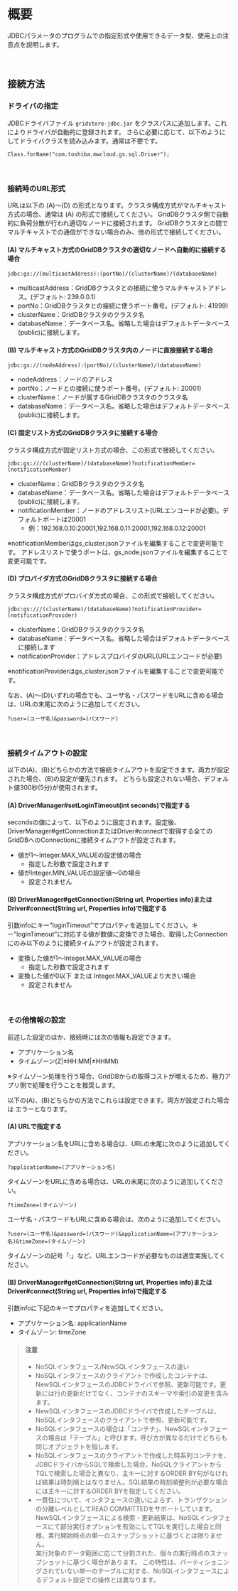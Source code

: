 # 概要

JDBCパラメータのプログラムでの指定形式や使用できるデータ型、使用上の注意点を説明します。

　

## 接続方法

### ドライバの指定

JDBCドライバファイル `gridstore-jdbc.jar` をクラスパスに追加します。これによりドライバが自動的に登録されます。 さらに必要に応じて、以下のようにしてドライバクラスを読み込みます。通常は不要です。

``` example
Class.forName("com.toshiba.mwcloud.gs.sql.Driver");
```

　

### 接続時のURL形式

URLは以下の (A)～(D) の形式となります。クラスタ構成方式がマルチキャスト方式の場合、通常は (A) の形式で接続してください。 GridDBクラスタ側で自動的に負荷分散が行われ適切なノードに接続されます。 GridDBクラスタとの間でマルチキャストでの通信ができない場合のみ、他の形式で接続してください。

#### (A) マルチキャスト方式のGridDBクラスタの適切なノードへ自動的に接続する場合

``` example
jdbc:gs://(multicastAddress):(portNo)/(clusterName)/(databaseName)
```

-   multicastAddress：GridDBクラスタとの接続に使うマルチキャストアドレス。(デフォルト: 239.0.0.1)
-   portNo：GridDBクラスタとの接続に使うポート番号。(デフォルト: 41999)
-   clusterName：GridDBクラスタのクラスタ名
-   databaseName：データベース名。省略した場合はデフォルトデータベース(public)に接続します。

#### (B) マルチキャスト方式のGridDBクラスタ内のノードに直接接続する場合

``` example
jdbc:gs://(nodeAddress):(portNo)/(clusterName)/(databaseName)
```

-   nodeAddress：ノードのアドレス
-   portNo：ノードとの接続に使うポート番号。(デフォルト: 20001)
-   clusterName：ノードが属するGridDBクラスタのクラスタ名
-   databaseName：データベース名。省略した場合はデフォルトデータベース(public)に接続します。

#### (C) 固定リスト方式のGridDBクラスタに接続する場合

クラスタ構成方式が固定リスト方式の場合、この形式で接続してください。

``` example
jdbc:gs:///(clusterName)/(databaseName)?notificationMember=(notificationMember)
```

-   clusterName：GridDBクラスタのクラスタ名
-   databaseName：データベース名。省略した場合はデフォルトデータベース(public)に接続します。
-   notificationMember：ノードのアドレスリスト(URLエンコードが必要)。デフォルトポートは20001
    -   例：192.168.0.10:20001,192.168.0.11:20001,192.168.0.12:20001

※notificationMemberはgs_cluster.jsonファイルを編集することで変更可能です。 アドレスリストで使うポートは、gs_node.jsonファイルを編集することで変更可能です。

#### (D) プロバイダ方式のGridDBクラスタに接続する場合

クラスタ構成方式がプロバイダ方式の場合、この形式で接続してください。

``` example
jdbc:gs:///(clusterName)/(databaseName)?notificationProvider=(notificationProvider)
```

-   clusterName：GridDBクラスタのクラスタ名
-   databaseName：データベース名。省略した場合はデフォルトデータベースに接続します
-   notificationProvider：アドレスプロバイダのURL(URLエンコードが必要)

※notificationProviderはgs_cluster.jsonファイルを編集することで変更可能です。

なお、(A)～(D)いずれの場合でも、ユーザ名・パスワードをURLに含める場合は、URLの末尾に次のように追加してください。

``` example
?user=(ユーザ名)&password=(パスワード)
```

　

### 接続タイムアウトの設定

以下の(A)、(B)どちらかの方法で接続タイムアウトを設定できます。両方が設定された場合、(B)の設定が優先されます。 どちらも設定されない場合、デフォルト値300秒(5分)が使用されます。

#### (A) DriverManager\#setLoginTimeout(int seconds)で指定する

secondsの値によって、以下のように設定されます。設定後、DriverManager\#getConnectionまたはDriver\#connectで取得する全てのGridDBへのConnectionに接続タイムアウトが設定されます。

-   値が1～Integer.MAX_VALUEの設定値の場合
    -   指定した秒数で設定されます
-   値がInteger.MIN_VALUEの設定値～0の場合
    -   設定されません

#### (B) DriverManager\#getConnection(String url, Properties info)またはDriver\#connect(String url, Properties info)で指定する

引数infoにキー”loginTimeout”でプロパティを追加してください。キー”loginTimeout”に対応する値が数値に変換できた場合、取得したConnectionにのみ以下のように接続タイムアウトが設定されます。

-   変換した値が1～Integer.MAX_VALUEの場合
    -   指定した秒数で設定されます
-   変換した値が0以下 または Integer.MAX_VALUEより大きい場合
    -   設定されません

　

### その他情報の設定
前述した設定のほか、接続時には次の情報も設定できます。

- アプリケーション名
- タイムゾーン(Z|±HH:MM|±HHMM)

※タイムゾーン処理を行う場合、GridDBからの取得コストが増えるため、極力アプリ側で処理を行うことを推奨します。


以下の(A)、(B)どちらかの方法でこれらは設定できます。両方が設定された場合は
エラーとなります。

#### (A) URLで指定する

アプリケーション名をURLに含める場合は、URLの末尾に次のように追加してください。

``` example
?applicationName=(アプリケーション名)
```

タイムゾーンをURLに含める場合は、URLの末尾に次のように追加してください。

``` example
?timeZone=(タイムゾーン)
```


ユーザ名・パスワードもURLに含める場合は、次のように追加してください。

``` example
?user=(ユーザ名)&password=(パスワード)&applicationName=(アプリケーション名)&timeZone=(タイムゾーン)
```

タイムゾーンの記号「:」など、URLエンコードが必要なものは適宜実施してください。

#### (B) DriverManager#getConnection(String url, Properties info)またはDriver#connect(String url, Properties info)で指定する

引数infoに下記のキーでプロパティを追加してください。

- アプリケーション名: applicationName
- タイムゾーン: timeZone

<!--[!WARNING]-->
>#### 注意
>- NoSQLインタフェース/NewSQLインタフェースの違い
>  - NoSQLインタフェースのクライアントで作成したコンテナは、NewSQLインタフェースのJDBCドライバで参照、更新可能です。更新には行の更新だけでなく、コンテナのスキーマや索引の変更を含みます。
>  - NewSQLインタフェースのJDBCドライバで作成したテーブルは、NoSQLインタフェースのクライアントで参照、更新可能です。
>  - NoSQLインタフェースの場合は「コンテナ」、NewSQLインタフェースの場合は「テーブル」と呼びます。呼び方が異なるだけでどちらも同じオブジェクトを指します。
>  - NoSQLインタフェースのクライアントで作成した時系列コンテナを、JDBCドライバからSQLで検索した場合、NoSQLクライアントからTQLで検索した場合と異なり、主キーに対するORDER BY句がなければ結果は時刻順とはなりません。SQL結果の時刻順整列が必要な場合には主キーに対するORDER BYを指定してください。
>- 一貫性について、インタフェースの違いによらず、トランザクションの分離レベルとしてREAD COMMITTEDをサポートしています。  
>  NewSQLインタフェースによる検索・更新結果は、NoSQLインタフェースにて部分実行オプションを有効にしてTQLを実行した場合と同様、実行開始時点の単一のスナップショットに基づくとは限りません。  
>  実行対象のデータ範囲に応じて分割された、個々の実行時点のスナップショットに基づく場合があります。
  この特性は、パーティショニングされていない単一のテーブルに対する、NoSQLインタフェースによるデフォルト設定での操作とは異なります。
